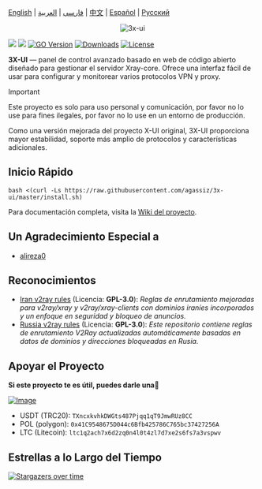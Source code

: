 [English](/README.md) | [فارسی](/README.fa_IR.md) | [العربية](/README.ar_EG.md) |  [中文](/README.zh_CN.md) | [Español](/README.es_ES.md) | [Русский](/README.ru_RU.md)

<p align="center">
  <picture>
    <source media="(prefers-color-scheme: dark)" srcset="./media/3x-ui-dark.png">
    <img alt="3x-ui" src="./media/3x-ui-light.png">
  </picture>
</p>

[![](https://img.shields.io/github/v/release/agassiz/3x-ui.svg?style=for-the-badge)](https://github.com/agassiz/3x-ui/releases)
[![](https://img.shields.io/github/actions/workflow/status/agassiz/3x-ui/release.yml.svg?style=for-the-badge)](https://github.com/agassiz/3x-ui/actions)
[![GO Version](https://img.shields.io/github/go-mod/go-version/agassiz/3x-ui.svg?style=for-the-badge)](#)
[![Downloads](https://img.shields.io/github/downloads/agassiz/3x-ui/total.svg?style=for-the-badge)](https://github.com/agassiz/3x-ui/releases/latest)
[![License](https://img.shields.io/badge/license-GPL%20V3-blue.svg?longCache=true&style=for-the-badge)](https://www.gnu.org/licenses/gpl-3.0.en.html)

**3X-UI** — panel de control avanzado basado en web de código abierto diseñado para gestionar el servidor Xray-core. Ofrece una interfaz fácil de usar para configurar y monitorear varios protocolos VPN y proxy.

> [!IMPORTANT]
> Este proyecto es solo para uso personal y comunicación, por favor no lo use para fines ilegales, por favor no lo use en un entorno de producción.

Como una versión mejorada del proyecto X-UI original, 3X-UI proporciona mayor estabilidad, soporte más amplio de protocolos y características adicionales.

## Inicio Rápido

```
bash <(curl -Ls https://raw.githubusercontent.com/agassiz/3x-ui/master/install.sh)
```

Para documentación completa, visita la [Wiki del proyecto](https://github.com/agassiz/3x-ui/wiki).

## Un Agradecimiento Especial a

- [alireza0](https://github.com/alireza0/)

## Reconocimientos

- [Iran v2ray rules](https://github.com/chocolate4u/Iran-v2ray-rules) (Licencia: **GPL-3.0**): _Reglas de enrutamiento mejoradas para v2ray/xray y v2ray/xray-clients con dominios iraníes incorporados y un enfoque en seguridad y bloqueo de anuncios._
- [Russia v2ray rules](https://github.com/runetfreedom/russia-v2ray-rules-dat) (Licencia: **GPL-3.0**): _Este repositorio contiene reglas de enrutamiento V2Ray actualizadas automáticamente basadas en datos de dominios y direcciones bloqueadas en Rusia._

## Apoyar el Proyecto

**Si este proyecto te es útil, puedes darle una**:star2:

<p align="left">
  <a href="https://buymeacoffee.com/agassiz" target="_blank">
    <img src="./media/buymeacoffe.png" alt="Image">
  </a>
</p>

- USDT (TRC20): `TXncxkvhkDWGts487Pjqq1qT9JmwRUz8CC`
- POL (polygon): `0x41C9548675D044c6Bfb425786C765bc37427256A`
- LTC (Litecoin): `ltc1q2ach7x6d2zq0n4l0t4zl7d7xe2s6fs7a3vspwv`

## Estrellas a lo Largo del Tiempo

[![Stargazers over time](https://starchart.cc/agassiz/3x-ui.svg?variant=adaptive)](https://starchart.cc/agassiz/3x-ui) 
